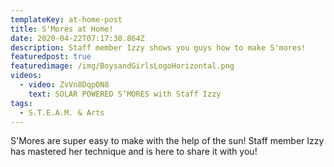 ```yaml
---
templateKey: at-home-post
title: S'Mores at Home!
date: 2020-04-22T07:17:30.864Z
description: Staff member Izzy shows you guys how to make S'mores!
featuredpost: true
featuredimage: /img/BoysandGirlsLogoHorizontal.png
videos:
  - video: ZvVn8DqpON8
    text: SOLAR POWERED S’MORES with Staff Izzy
tags:
  - S.T.E.A.M. & Arts
---
```


S'Mores are super easy to make with the help of the sun! Staff member Izzy has mastered her technique and is here to share it with you!
